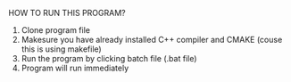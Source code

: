 HOW TO RUN THIS PROGRAM?

1. Clone program file
2. Makesure you have already installed C++ compiler and CMAKE (couse this is using makefile)
3. Run the program by clicking batch file (.bat file)
4. Program will run immediately
